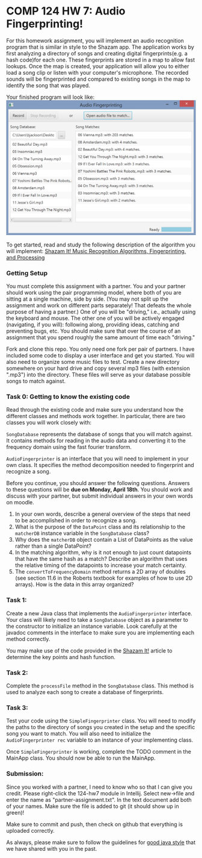 COMP 124 HW 7:  Audio Fingerprinting!
==========================

For this homework assignment, you will implement an audio recognition program that is similar in style to the Shazam app.
The application works by first analyzing a directory of songs and creating digital fingerprints(e.g. a hash code)for each one. These fingerprints are
stored in a map to allow fast lookups. Once the map is created, your application will allow you to either load a song clip or listen
with your computer's microphone. The recorded sounds will be fingerprinted and compared to existing songs in the map to identify the
song that was played.

Your finished program will look like:
![alt tag](./screenshot.png)

To get started, read and study the following description of the algorithm you will implement: [Shazam It! Music Recognition Algorithms, Fingerprinting, and Processing](http://www.toptal.com/algorithms/shazam-it-music-processing-fingerprinting-and-recognition)

### Getting Setup
You must complete this assignment with a partner. You and your partner should work using the pair programming model, where both of you are 
sitting at a single machine, side by side. (You may not split up the assignment and work on different parts separately! That defeats the 
whole purpose of having a partner.) One of you will be "driving," i.e., actually using the keyboard and mouse. The other one of you will 
be actively engaged (navigating, if you will): following along, providing ideas, catching and preventing bugs, etc. 
You should make sure that over the course of an assignment that you spend roughly the same amount of time each "driving."

Fork and clone this repo. You only need one fork per pair of partners. I have included some code to display a user interface and get you started. You will also need to
organize some music files to test. Create a new directory somewhere on your hard drive and copy several mp3 files (with extension ".mp3") into the directory.
These files will serve as your database possible songs to match against.

### Task 0: Getting to know the existing code
Read through the existing code and make sure you understand how the different classes and methods work together. In particular,
there are two classes you will work closely with:

`SongDatabase` represents the database of songs that you will match against. It contains methods for reading in the audio data and converting it to the frequency domain using the fast fourier transform.

`AudioFingerprinter` is an interface that you will need to implement in your own class. It specifies the method decomposition needed to fingerprint and recognize a song.

Before you continue, you should answer the following questions. Answers to these questions will be **due on Monday, April 18th**. You should work and discuss with your partner,
 but submit individual answers in your own words on moodle.

1. In your own words, describe a general overview of the steps that need to be accomplished in order to recognize a song.
2. What is the purpose of the `DataPoint` class and its relationship to the `matcherDB` instance variable in the `SongDatabase` class? 
3. Why does the `matcherDB` object contain a List of DataPoints as the value rather than a single DataPoint?
4. In the matching algorithm, why is it not enough to just count datapoints that have the same hash as a match? Describe an algorithm that uses the relative timing of the datapoints to increase your match certainty.
5. The `convertToFrequencyDomain` method returns a 2D array of doubles (see section 11.6 in the Roberts textbook for examples of how to use 2D arrays). How is the data in this array organized?

### Task 1: 

Create a new Java class that implements the `AudioFingerprinter` interface. Your class will likely need to take a `SongDatabase` object 
as a parameter to the constructor to initialize an instance variable. Look carefully at the javadoc comments in the interface 
to make sure you are implementing each method correctly.

You may make use of the code provided in the [Shazam It!](http://www.toptal.com/algorithms/shazam-it-music-processing-fingerprinting-and-recognition)
article to determine the key points and hash function.

### Task 2:

Complete the `processFile` method in the `SongDatabase` class. This method is used to analyze each song to create a database of fingerprints.

### Task 3:

Test your code using the `SimpleFingerprinter` class. You will need to modify the paths to the directory of songs you created in the setup and 
the specific song you want to match. You will also need to initialize the `AudioFingerprinter rec` variable to an instance of your implementing class.

Once `SimpleFingerprinter` is working, complete the TODO comment in the MainApp class. You should now be able to run the MainApp.


### Submission:

Since you worked with a partner, I need to know who so that I can give you credit. Please right-click the 124-hw7 module in Intellij.
Select new->file and enter the name as "partner-assignment.txt". In the text document add both of your names. Make sure the file is added to git (it should show up in green)!

Make sure to commit and push, then check on github that everything is uploaded correctly.

As always, please make sure to follow the guidelines for [good java style](https://docs.google.com/document/d/1V8BM38WXnBuVvTPilZMVCSuITLVW5VEfPKHaJ3uCZgc/edit?usp=sharing) that we have shared with you in the past.




